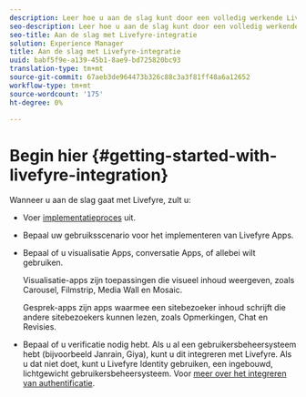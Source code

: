 ```yaml
---
description: Leer hoe u aan de slag kunt door een volledig werkende Livefyre-app te ontwikkelen. Bouw die app uit om basisverificatie, sociaal delen en het bijhouden van gebeurtenissen af te handelen.
seo-description: Leer hoe u aan de slag kunt door een volledig werkende Livefyre-app te ontwikkelen. Bouw die app uit om basisverificatie, sociaal delen en het bijhouden van gebeurtenissen af te handelen.
seo-title: Aan de slag met Livefyre-integratie
solution: Experience Manager
title: Aan de slag met Livefyre-integratie
uuid: babf5f9e-a139-45b1-8ae9-bd725820bc93
translation-type: tm+mt
source-git-commit: 67aeb3de964473b326c88c3a3f81ff48a6a12652
workflow-type: tm+mt
source-wordcount: '175'
ht-degree: 0%

---
```



# Begin hier {#getting-started-with-livefyre-integration}

Wanneer u aan de slag gaat met Livefyre, zult u:

* Voer [implementatieproces](../c-getting-started/c-implementation-process/c-implementation-process.md#c_implementation_process) uit.
* Bepaal uw gebruiksscenario voor het implementeren van Livefyre Apps.
* Bepaal of u visualisatie Apps, conversatie Apps, of allebei wilt gebruiken.

   Visualisatie-apps zijn toepassingen die visueel inhoud weergeven, zoals Carousel, Filmstrip, Media Wall en Mosaic.

   Gesprek-apps zijn apps waarmee een sitebezoeker inhoud schrijft die andere sitebezoekers kunnen lezen, zoals Opmerkingen, Chat en Revisies.

* Bepaal of u verificatie nodig hebt. Als u al een gebruikersbeheersysteem hebt (bijvoorbeeld Janrain, Giya), kunt u dit integreren met Livefyre. Als u dat niet doet, kunt u Livefyre Identity gebruiken, een ingebouwd, lichtgewicht gebruikersbeheersysteem. Voor [meer over het integreren van authentificatie](../t-about-identity-integration/t-about-identity-integration.md#t_about_identity_integration).

